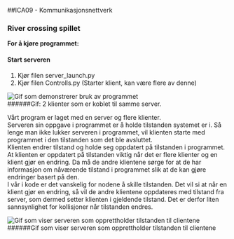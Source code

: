##ICA09 - Kommunikasjonsnettverk</br>
### River crossing spillet

**For å kjøre programmet: </br>**
#### Start serveren
1. Kjør filen server_launch.py
1. Kjør filen Controlls.py (Starter klient, kan være flere av denne)

![Gif som demonstrerer bruk av programmet](https://i.gyazo.com/cd7066d9f10e0443f774723437c44a11.gif "Bilde av 2 klienter koblet til samme server")</br>
######Gif: 2 klienter som er koblet til samme server. 

Vårt program er laget med en server og flere klienter.</br>
Serveren sin oppgave i programmet er å holde tilstanden systemet er i. Så lenge man ikke lukker serveren i programmet, vil klienten starte med programmet i den tilstanden som det ble avsluttet.</br> Klienten endrer tilstand og holde seg oppdatert på tilstanden i programmet. At klienten er oppdatert på tilstanden viktig når det er flere klienter og en klient gjør en endring. Da må de andre klientene sørge for at de har informasjon om nåværende tilstand i programmet slik at de kan gjøre endringer basert på den.</br>
I vår i kode er det vanskelig for nodene å skille tilstanden. Det vil si at når en klient gjør en endring, så vil de andre klientene oppdateres med tilstand fra server, som dermed setter klienten i gjeldende tilstand. Det er derfor liten sannsynlighet for kollisjoner når tilstanden endres.

![Gif som viser serveren som opprettholder tilstanden til clientene](https://i.gyazo.com/25c25f3de9e73e72733a1c30f7fed326.gif "Bilde av 2 klienter koblet til samme server")</br>######Gif som viser serveren som opprettholder tilstanden til clientene

